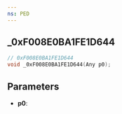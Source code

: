 ```yaml
---
ns: PED
---
```

## _0xF008E0BA1FE1D644

```c
// 0xF008E0BA1FE1D644
void _0xF008E0BA1FE1D644(Any p0);
```

## Parameters
* **p0**:

